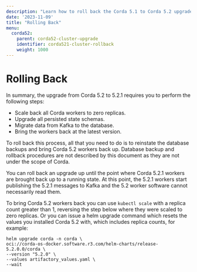 ```yaml
---
description: "Learn how to roll back the Corda 5.1 to Corda 5.2 upgrade process if an issue occurs."
date: '2023-11-09'
title: "Rolling Back"
menu:
  corda52:
    parent: corda52-cluster-upgrade
    identifier: corda521-cluster-rollback
    weight: 1000
---
```


# Rolling Back

In summary, the upgrade from Corda 5.2 to 5.2.1 requires you to perform the following steps:
* Scale back all Corda workers to zero replicas.
* Upgrade all persisted state schemas.
* Migrate data from Kafka to the database.
* Bring the workers back at the latest version.

To roll back this process, all that you need to do is to reinstate the database backups and bring Corda 5.2 workers back up. Database backup and rollback procedures are not described by this document as they are not under the scope of Corda.

You can roll back an upgrade up until the point where Corda 5.2.1 workers are brought back up to a running state. At this point, the 5.2.1 workers start publishing the 5.2.1 messages to Kafka and the 5.2 worker software cannot necessarily read them.

To bring Corda 5.2 workers back you can use `kubectl scale` with a replica count greater than 1, reversing the step below where they were scaled to zero replicas. Or you can issue a helm upgrade command which resets the values you installed Corda 5.2 with, which includes replica counts, for example:

```
helm upgrade corda -n corda \
oci://corda-os-docker.software.r3.com/helm-charts/release-5.2.0.0/corda \
--version "5.2.0" \
--values artifactory_values.yaml \
--wait
```
